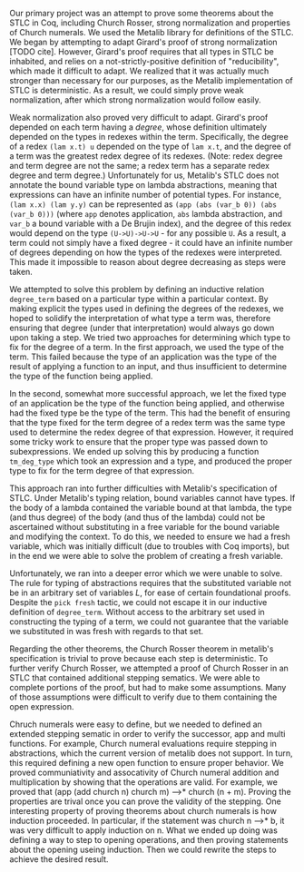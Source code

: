 Our primary project was an attempt to prove some theorems about the STLC in Coq, including Church Rosser, strong normalization and properties of Church numerals. We used the Metalib library for definitions of the STLC. We began by attempting to adapt Girard's proof of strong normalization [TODO cite]. However, Girard's proof requires that all types in STLC be inhabited, and relies on a not-strictly-positive definition of "reducibility", which made it difficult to adapt. We realized that it was actually much stronger than necessary for our purposes, as the Metalib implementation of STLC is deterministic. As a result, we could simply prove weak normalization, after which strong normalization would follow easily.

Weak normalization also proved very difficult to adapt. Girard's proof depended on each term having a *degree*, whose definition ultimately depended on the types in redexes within the term. Specifically, the degree of a redex `(lam x.t) u` depended on the type of `lam x.t`, and the degree of a term was the greatest redex degree of its redexes. (Note: redex degree and term degree are not the same; a redex term has a separate redex degree and term degree.) Unfortunately for us, Metalib's STLC does not annotate the bound variable type on lambda abstractions, meaning that expressions can have an infinite number of potential types. For instance, `(lam x.x) (lam y.y)` can be represented as `(app (abs (var_b 0)) (abs (var_b 0)))` (where `app` denotes application, `abs` lambda abstraction, and `var_b` a bound variable with a De Brujin index), and the degree of this redex would depend on the type `(U->U)->U->U` - for any possible `U`. As a result, a term could not simply have a fixed degree - it could have an infinite number of degrees depending on how the types of the redexes were interpreted. This made it impossible to reason about degree decreasing as steps were taken.

We attempted to solve this problem by defining an inductive relation `degree_term` based on a particular type within a particular context. By making explicit the types used in defining the degrees of the redexes, we hoped to solidify the interpretation of what type a term was, therefore ensuring that degree (under that interpretation) would always go down upon taking a step. We tried two approaches for determining which type to fix for the degree of a term. In the first approach, we used the type of the term. This failed because the type of an application was the type of the result of applying a function to an input, and thus insufficient to determine the type of the function being applied. 

In the second, somewhat more successful approach, we let the fixed type of an application be the type of the function being applied, and otherwise had the fixed type be the type of the term. This had the benefit of ensuring that the type fixed for the term degree of a redex term was the same type used to determine the redex degree of that expression. However, it required some tricky work to ensure that the proper type was passed down to subexpressions. We ended up solving this by producing a function `tm_deg_type` which took an expression and a type, and produced the proper type to fix for the term degree of that expression.

This approach ran into further difficulties with Metalib's specification of STLC. Under Metalib's typing relation, bound variables cannot have types. If the body of a lambda contained the variable bound at that lambda, the type (and thus degree) of the body (and thus of the lambda) could not be ascertained without substituting in a free variable for the bound variable and modifying the context. To do this, we needed to ensure we had a fresh variable, which was initially difficult (due to troubles with Coq imports), but in the end we were able to solve the problem of creating a fresh variable.

Unfortunately, we ran into a deeper error which we were unable to solve. The rule for typing of abstractions requires that the substituted variable not be in an arbitrary set of variables $L$, for ease of certain foundational proofs. Despite the `pick fresh` tactic, we could not escape it in our inductive definition of `degree_term`. Without access to the arbitrary set used in constructing the typing of a term, we could not guarantee that the variable we substituted in was fresh with regards to that set.

Regarding the other theorems, the Church Rosser theorem in metalib's specification is trivial to prove because each step is deterministic. To further verify Church Rosser, we attempted a proof of Church Rosser in an STLC that contained additional stepping sematics. We were able to complete portions of the proof, but had to make some assumptions. Many of those assumptions were difficult to verify due to them containing the open expression. 

Chruch numerals were easy to define, but we needed to defined an extended stepping sematic in order to verify the successor, app and multi functions. For example, Church numeral evaluations require stepping in abstractions, which the current version of metalib does not support. In turn, this required defining a new open function to ensure proper behavior. 
We proved communiativity and assocativity of Church numeral addition and multiplication by showing that the operations are valid. For example, we proved that (app (add church n) church m) -->* church (n + m). Proving the properties are trival once you can prove the validity of the stepping.
One interesting property of proving theorems about church numerals is how induction proceeded. In particular, if the statement was church n -->* b, it was very difficult to apply induction on n. What we ended up doing was defining a way to step to opening operations, and then proving statements about the opening useing induction. Then we could rewrite the steps to achieve the desired result. 
